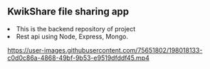 ## <b>KwikShare file sharing app</b> 


<li>This is the backend repository of project</li>
<li>Rest api using Node, Express, Mongo.</li>








https://user-images.githubusercontent.com/75651802/198018133-c0d0c86a-4868-49bf-9b53-e9519dfddf45.mp4


